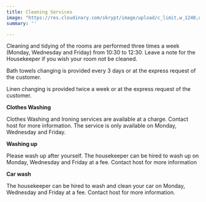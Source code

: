 ```yaml
---
title: Cleaning Services
image: "https://res.cloudinary.com/skrypt/image/upload/c_limit,w_1240,dpr_auto,f_auto/v1583867270/chrinas/Cleaning_pdilaw.webp"
summary: ''

---
```

Cleaning and tidying of the rooms are performed three times a week (Monday, Wednesday and Friday) from 10:30 to 12:30. Leave a note for the Housekeeper if you wish your room not be cleaned.

Bath towels changing is provided every 3 days or at the express request of the customer.

Linen changing is provided twice a week or at the express request of the customer.

**Clothes Washing**

Clothes Washing and Ironing services are available at a charge.  Contact host for more information. The service is only available on Monday, Wednesday and Friday.

**Washing up**

Please wash up after yourself.  The housekeeper can be hired to wash up on Monday, Wednesday and Friday at a fee. Contact host for more information

**Car wash**

The housekeeper can be hired to wash and clean your car on Monday, Wednesday and Friday at a fee. Contact host for more information.